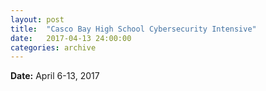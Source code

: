 ```yaml
---
layout: post
title:  "Casco Bay High School Cybersecurity Intensive"
date:   2017-04-13 24:00:00
categories: archive
---
```


<p><strong>Date:</strong> April 6-13, 2017</p>
